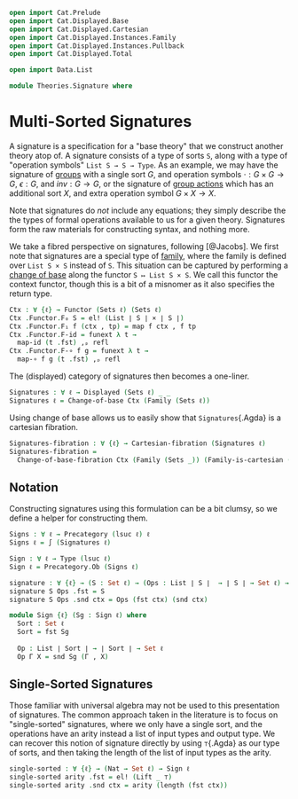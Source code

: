 ```agda
open import Cat.Prelude
open import Cat.Displayed.Base
open import Cat.Displayed.Cartesian
open import Cat.Displayed.Instances.Family
open import Cat.Displayed.Instances.Pullback
open import Cat.Displayed.Total

open import Data.List

module Theories.Signature where
```

# Multi-Sorted Signatures

A signature is a specification for a "base theory" that we construct
another theory atop of. A signature consists of a type of sorts `S`,
along with a type of "operation symbols" `List S → S → Type`. As an
example, we may have the signature of [groups] with a single sort
$G$, and operation symbols $\cdot : G \times G \to G$, $\epsilon : G$,
and $inv : G \to G$, or the signature of [group actions] which has
an additional sort $X$, and extra operation symbol $G \times X \to X$.

[groups]: Algebra.Group.html
[group actions]: Algebra.Group.Action.html

Note that signatures do *not* include any equations; they simply
describe the the types of formal operations available to us for a given
theory. Signatures form the raw materials for constructing syntax,  and
nothing more.

We take a fibred perspective on signatures, following [@Jacobs].
We first note that signatures are a special type of [family], where
the family is defined over `List S × S` instead of `S`. This situation
can be captured by performing a [change of base] along the functor
`S ↦ List S × S`. We call this functor the context functor, though
this is a bit of a misnomer as it also specifies the return type.

[family]: Cat.Displayed.Instances.Family.html
[change of base]: Cat.Displayed.Instances.Pullback.html

```agda
Ctx : ∀ {ℓ} → Functor (Sets ℓ) (Sets ℓ)
Ctx .Functor.F₀ S = el! (List ∣ S ∣ × ∣ S ∣)
Ctx .Functor.F₁ f (ctx , tp) = map f ctx , f tp
Ctx .Functor.F-id = funext λ t →
  map-id (t .fst) ,ₚ refl
Ctx .Functor.F-∘ f g = funext λ t →
  map-∘ f g (t .fst) ,ₚ refl
```

The (displayed) category of signatures then becomes a one-liner.

```agda
Signatures : ∀ ℓ → Displayed (Sets ℓ) _ _
Signatures ℓ = Change-of-base Ctx (Family (Sets ℓ))
```

Using change of base allows us to easily show that `Signatures`{.Agda}
is a cartesian fibration.

```agda
Signatures-fibration : ∀ {ℓ} → Cartesian-fibration (Signatures ℓ)
Signatures-fibration =
  Change-of-base-fibration Ctx (Family (Sets _)) (Family-is-cartesian (Sets _))
```

## Notation

Constructing signatures using this formulation can be a bit clumsy, so
we define a helper for constructing them.

```agda
Signs : ∀ ℓ → Precategory (lsuc ℓ) ℓ
Signs ℓ = ∫ (Signatures ℓ)

Sign : ∀ ℓ → Type (lsuc ℓ)
Sign ℓ = Precategory.Ob (Signs ℓ)

signature : ∀ {ℓ} → (S : Set ℓ) → (Ops : List ∣ S ∣  → ∣ S ∣ → Set ℓ) → Sign ℓ
signature S Ops .fst = S
signature S Ops .snd ctx = Ops (fst ctx) (snd ctx)

module Sign {ℓ} (Sg : Sign ℓ) where
  Sort : Set ℓ
  Sort = fst Sg
  
  Op : List ∣ Sort ∣ → ∣ Sort ∣ → Set ℓ
  Op Γ X = snd Sg (Γ , X)
```

## Single-Sorted Signatures

Those familiar with universal algebra may not be used to this
presentation of signatures. The common approach taken in the literature
is to focus on "single-sorted" signatures, where we only have a single
sort, and the operations have an arity instead a list of input types
and output type. We can recover this notion of signature directly
by using `⊤`{.Agda} as our type of sorts, and then taking the
length of the list of input types as the arity.

```agda
single-sorted : ∀ {ℓ} → (Nat → Set ℓ) → Sign ℓ
single-sorted arity .fst = el! (Lift _ ⊤)
single-sorted arity .snd ctx = arity (length (fst ctx))
```
